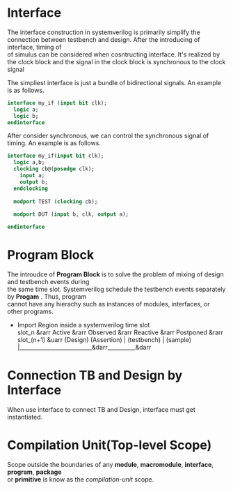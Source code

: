 
# Interface
The interface construction in systemverilog is primarily simplify the connection between testbench and design. After the introducing of interface, timing of\
of simulus can be considered when cosntructing interface. It's realized by the clock block and the signal in the clock block is synchronous to the clock signal

The simpliest interface is just a bundle of bidirectional signals. An example is as follows.

```systemverilog
interface my_if (input bit clk);
  logic a;
  logic b;
endinterface
```

After consider synchronous, we can control the synchronous signal of timing. An example is as follows.
```systemverilog
interface my_if(input bit clk);
  logic a,b;
  clocking cb@(posedge clk);
    input a;
    output b;
  endclocking
    
  modport TEST (clocking cb);
  
  modport DUT (input b, clk, output a);

endinterface
```

# Program Block
The introudce of **Program Block** is to solve the problem of mixing of design and testbench events during\
the same time slot. Systemverilog schedule the testbench events separately by **Progam** . Thus, program\
cannot have any hierachy such as instances of modules, interfaces, or other programs.

* Import Region inside a systemverilog time slot                                               
slot_n &rarr Active &rarr Observed &rarr Reactive &rarr Postponed &rarr slot_(n+1)
      &uarr (Design)     (Assertion) | (testbench)  |   (sample)              
        |__________________________&darr__________&darr

# Connection TB and Design by Interface
When use interface to connect TB and Design, interface must get instantiated.

# Compilation Unit(Top-level Scope)
Scope outside the boundaries of any **module**, **macromodule**, **interface**, **program**, **package** \
or **primitive** is know as the *compilation-unit* scope.



